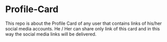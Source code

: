 # Profile-Card
This repo is about the Profile Card of any user that contains links of his/her social media accounts. He / Her can share only link of this card and in this way the social media links will be delivered.
